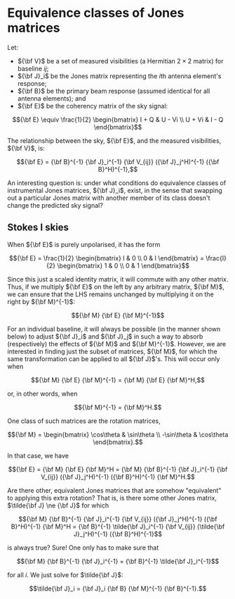 # Equivalence classes of Jones matrices

Let:
- $`{\bf V}`$ be a set of measured visibilities (a Hermitian $`2 \times 2`$ matrix) for baseline $`ij`$;
- $`{\bf J}_i`$ be the Jones matrix representing the $`i`$th antenna element's response;
- $`{\bf B}`$ be the primary beam response (assumed identical for all antenna elements); and
- $`{\bf E}`$ be the coherency matrix of the sky signal:
```math
{\bf E} \equiv \frac{1}{2} \begin{bmatrix} I + Q & U - Vi \\ U + Vi & I - Q \end{bmatrix}
```

The relationship between the sky, $`{\bf E}`$, and the measured visibilities, $`{\bf V}`$, is:
```math
{\bf E} = {\bf B}^{-1} {\bf J}_i^{-1} {\bf V_{ij}} ({\bf J}_j^H)^{-1} ({\bf B}^H)^{-1},
```

An interesting question is: under what conditions do equivalence classes of instrumental Jones matrices, $`{\bf J}_i`$, exist, in the sense that swapping out a particular Jones matrix with another member of its class doesn't change the predicted sky signal?

## Stokes I skies

When $`{\bf E}`$ is purely unpolarised, it has the form
```math
{\bf E} = \frac{1}{2} \begin{bmatrix} I & 0 \\ 0 & I \end{bmatrix}
        = \frac{I}{2} \begin{bmatrix} 1 & 0 \\ 0 & 1 \end{bmatrix}
```
Since this just a scaled identity matrix, it will commute with any other matrix.
Thus, if we multiply $`{\bf E}`$ on the left by any arbitrary matrix, $`{\bf M}`$, we can ensure that the LHS remains unchanged by multiplying it on the right by $`{\bf M}^{-1}`$:
```math
{\bf M} {\bf E} {\bf M}^{-1}
```

For an individual baseline, it will always be possible (in the manner shown below) to adjust $`{\bf J}_i`$ and $`{\bf J}_j`$ in such a way to absorb (respectively) the effects of $`{\bf M}`$ and $`{\bf M}^{-1}`$.
However, we are interested in finding just the subset of matrices, $`{\bf M}`$, for which the same transformation can be applied to all $`{\bf J}`$'s.
This will occur only when
```math
{\bf M} {\bf E} {\bf M}^{-1} = {\bf M} {\bf E} {\bf M}^H,
```
or, in other words, when
```math
{\bf M}^{-1} = {\bf M}^H.
```
One class of such matrices are the rotation matrices,
```math
{\bf M} = \begin{bmatrix} \cos\theta & \sin\theta \\ -\sin\theta & \cos\theta \end{bmatrix}.
```
In that case, we have
```math
{\bf E} = {\bf M} {\bf E} {\bf M}^H
        = {\bf M} {\bf B}^{-1} {\bf J}_i^{-1} {\bf V_{ij}} ({\bf J}_j^H)^{-1} ({\bf B}^H)^{-1} {\bf M}^H.
```

Are there other, equivalent Jones matrices that are somehow "equivalent" to applying this extra rotation?
That is, is there some other Jones matrix, $`\tilde{\bf J} \ne {\bf J}`$ for which
```math
{\bf M} {\bf B}^{-1} {\bf J}_i^{-1} {\bf V_{ij}} ({\bf J}_j^H)^{-1} ({\bf B}^H)^{-1} {\bf M}^H
  = {\bf B}^{-1} \tilde{\bf J}_i^{-1} {\bf V_{ij}} (\tilde{\bf J}_j^H)^{-1} ({\bf B}^H)^{-1}
```
is always true?
Sure!
One only has to make sure that
```math
{\bf M} {\bf B}^{-1} {\bf J}_i^{-1} = {\bf B}^{-1} \tilde{\bf J}_i^{-1}
```
for all $`i`$.
We just solve for $`\tilde{\bf J}`$:
```math
\tilde{\bf J}_i = {\bf J}_i {\bf B} {\bf M}^{-1} {\bf B}^{-1}.
```

